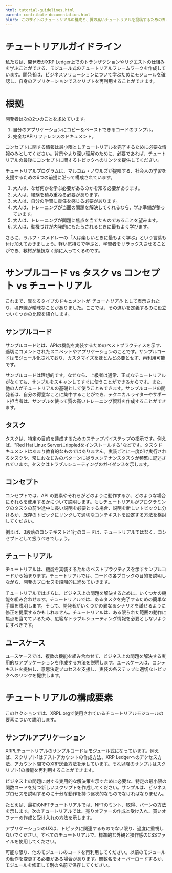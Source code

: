 ```yaml
---
html: tutorial-guidelines.html
parent: contribute-documentation.html
blurb: このサイトのチュートリアルの構成と、質の高いチュートリアルを投稿するためのガイドラインを学びましょう。
---
```

# チュートリアルガイドライン

私たちは、開発者がXRP Ledger上でのトランザクションやリクエストの仕組みを学ぶことができる、モジュール式のチュートリアルフレームワークを作成しています。開発者は、ビジネスソリューションについて学ぶためにモジュールを確認し、自身のアプリケーションでスクリプトを再利用することができます。


# 根拠

開発者は次の2つのことを求めています。

1. 自分のアプリケーションにコピー＆ペーストできるコードのサンプル。
2. 完全なAPIリファレンスのドキュメント。

コンセプトに関する情報は最小限としチュートリアルを完了するために必要な情報のみとしてください。背景やより深い理解のために、必要であれば、チュートリアルの最後にコンセプトに関するトピックへのリンクを提供してください。

チュートリアルプログラムは、マルコム・ノウルズが提唱する、社会人の学習を支援するための6つの前提に沿って構成されています。

1. 大人は、なぜ何かを学ぶ必要があるのかを知る必要があります。
2. 大人は、経験を積み重ねる必要があります。
3. 大人は、自分の学習に責任を感じる必要があります。
4. 大人は、トレーニングが当面の問題を解決してくれるなら、学ぶ準備が整っています。
5. 大人は、トレーニングが問題に焦点を当てたものであることを望みます。
6. 大人は、動機づけが内発的にもたらされるときに最もよく学びます。

さらに、ラルフ・スメドレーの「人は楽しいときに最もよく学ぶ」という言葉も付け加えておきましょう。軽い気持ちで学ぶと、学習者をリラックスさせることができ、教材が抵抗なく頭に入ってくるのです。


# サンプルコード vs タスク vs コンセプト vs チュートリアル

これまで、異なるタイプのドキュメントが _チュートリアル_ として表示されたり、境界線が曖昧なことがありました。ここでは、その違いを定義するのに役立ついくつかの比較を紹介します。


## サンプルコード

サンプルコードとは、APIの機能を実装するためのベストプラクティスを示す、適切にコメントされたスニペットやアプリケーションのことです。サンプルコードはモジュール化されており、カスタマイズをほとんど必要とせず、再利用可能です。

サンプルコードは理想的です。なぜなら、上級者は通常、正式なチュートリアルがなくても、サンプルをスキャンしてすぐに使うことができるからです。また、他の人がチュートリアルの基礎として使うこともできます。サンプルコードの開発者は、自分の得意なことに集中することができ、テクニカルライターやサポート担当者は、サンプルを使って質の高いトレーニング資料を作成することができます。


## タスク

タスクは、特定の目的を達成するためのステップバイステップの指示です。例えば、"Red Hat Linux Serverにrippledをインストールする"などです。タスクドキュメントはあまり教育的なものではありません。実装ごとに一度だけ実行されるタスクや、常におなじみのパターンに従うメンテナンスタスクが頻繁に記述されています。タスクはトラブルシューティングのガイダンスを示します。


## コンセプト

コンセプトでは、API の要素やそれらがどのように動作するか、どのような場合にそれらを使用するかについて説明します。もしチュートリアルがプログラミングのタスクの前や途中に長い説明を必要とする場合、説明を新しいトピックに分けるか、既存のトピックにリンクして適切なコンテキストを設定する方法を検討してください。

例えば、3段落のコンテキストと1行のコードは、チュートリアルではなく、コンセプトとして扱うべきでしょう。


## チュートリアル

チュートリアルは、機能を実装するためのベストプラクティスを示すサンプルコードから始まります。チュートリアルでは、コードの各ブロックの目的を説明しながら、開発のプロセスを段階的に進めていきます。

チュートリアルではさらに、ビジネス上の問題を解決するために、いくつかの機能を組み合わせます。チュートリアルでは、あるタスクを完了するための簡単な手順を説明します。そして、開発者がいくつかの異なるシナリオを試せるように修正を提案するかもしれません。チュートリアルは、ある限られた範囲の動作に焦点を当てているため、広範なトラブルシューティング情報を必要としないようにすべきです。


## ユースケース

ユースケースでは、複数の機能を組み合わせて、ビジネス上の問題を解決する実用的なアプリケーションを作成する方法を説明します。ユースケースは、コンテキストを提供し、意思決定プロセスを支援し、実装の各ステップに適切なトピックへのリンクを提供します。


# チュートリアルの構成要素

このセクションでは、XRPL.orgで使用されているチュートリアルモジュールの要素について説明します。


## サンプルアプリケーション

XRPLチュートリアルのサンプルコードはモジュール式になっています。例えば、スクリプト1はテストアカウントの作成方法、XRP Ledgerへのアクセス方法、アカウント間でのXRP送金方法を示しています。それ以降のサンプルはスクリプト1の機能を再利用することができます。

ビジネス上の問題に対する実用的な解決策を示すために必要な、特定の最小限の関数コードを持つ新しいスクリプトを作成してください。サンプルは、ビジネスプロセスを説明するのに十分な動作を持つ逐次的なものでなければなりません。

たとえば、最初のNFTチュートリアルでは、NFTのミント、取得、バーンの方法を示します。次のチュートリアルでは、売りオファーの作成と受け入れ、買いオファーの作成と受け入れの方法を示します。

アプリケーションのUXは、トピックに関連するものでない限り、過度に重視しないでください。すべてのチュートリアルで、標準的な外観と操作感のCSSファイルを使用してください。

可能な限り、他のモジュールのコードを再利用してください。以前のモジュールの動作を変更する必要がある場合があります。関数名をオーバーロードするか、モジュールを修正して別の名前で保存してください。
